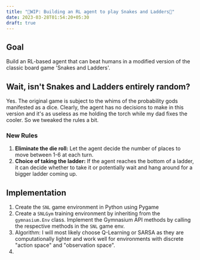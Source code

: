 ```yaml
---
title: "🚧WIP: Building an RL agent to play Snakes and Ladders🚧"
date: 2023-03-28T01:54:20+05:30
draft: true
---
```


## Goal
Build an RL-based agent that can beat humans in a modified version of the classic board game 'Snakes and Ladders'.

## Wait, isn't Snakes and Ladders entirely random? 
Yes. The original game is subject to the whims of the probability gods manifested as a dice. Clearly, the agent has no decisions to make in this version and it's as useless as me holding the torch while my dad fixes the cooler. So we tweaked the rules a bit.

### New Rules
1. **Eliminate the die roll:** Let the agent decide the number of places to move between 1-6 at each turn.
2. **Choice of taking the ladder:** If the agent reaches the bottom of a ladder, it can decide whether to take it or potentially wait and hang around for a bigger ladder coming up.

## Implementation

1. Create the `SNL` game environment in Python using Pygame
2. Create a `SNLGym` training environment by inheriting from the `gymnasium.Env` class. Implement the Gymnasium API methods by calling the respective methods in the `SNL` game env.
3. Algorithm: I will most likely choose Q-Learning or SARSA as they are computationally lighter and work well for environments with discrete "action space" and "observation space".
4. 